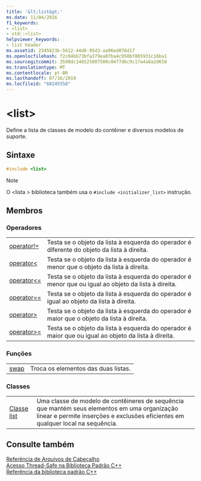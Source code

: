 ```yaml
---
title: '&lt;list&gt;'
ms.date: 11/04/2016
f1_keywords:
- <list>
- std::<list>
helpviewer_keywords:
- list header
ms.assetid: 2345823b-5612-44d8-95d3-aa96ed076d17
ms.openlocfilehash: f2c04bb73bfa379ea87ba4c950bf805931c16ba1
ms.sourcegitcommit: 3590dc146525807500c0477d6c9c17a4a8a2d658
ms.translationtype: MT
ms.contentlocale: pt-BR
ms.lasthandoff: 07/16/2019
ms.locfileid: "68245558"
---
```

# <a name="ltlistgt"></a>&lt;list&gt;

Define a lista de classes de modelo do contêiner e diversos modelos de suporte.

## <a name="syntax"></a>Sintaxe

```cpp
#include <list>
```

> [!NOTE]
> O \<lista > biblioteca também usa o `#include <initializer_list>` instrução.

## <a name="members"></a>Membros

### <a name="operators"></a>Operadores

|||
|-|-|
|[operator!=](../standard-library/list-operators.md#op_neq)|Testa se o objeto da lista à esquerda do operador é diferente do objeto da lista à direita.|
|[operator<](../standard-library/list-operators.md#op_lt)|Testa se o objeto da lista à esquerda do operador é menor que o objeto da lista à direita.|
|[operator\<=](../standard-library/list-operators.md#op_gt_eq)|Testa se o objeto da lista à esquerda do operador é menor que ou igual ao objeto da lista à direita.|
|[operator==](../standard-library/list-operators.md#op_eq_eq)|Testa se o objeto da lista à esquerda do operador é igual ao objeto da lista à direita.|
|[operator>](../standard-library/list-operators.md#op_gt)|Testa se o objeto da lista à esquerda do operador é maior que o objeto da lista à direita.|
|[operator>=](../standard-library/list-operators.md#op_gt_eq)|Testa se o objeto da lista à esquerda do operador é maior que ou igual ao objeto da lista à direita.|

### <a name="functions"></a>Funções

|||
|-|-|
|[swap](../standard-library/list-functions.md#swap)|Troca os elementos das duas listas.|

### <a name="classes"></a>Classes

|||
|-|-|
|[Classe list](../standard-library/list-class.md)|Uma classe de modelo de contêineres de sequência que mantém seus elementos em uma organização linear e permite inserções e exclusões eficientes em qualquer local na sequência.|

## <a name="see-also"></a>Consulte também

[Referência de Arquivos de Cabeçalho](../standard-library/cpp-standard-library-header-files.md)<br/>
[Acesso Thread-Safe na Biblioteca Padrão C++](../standard-library/thread-safety-in-the-cpp-standard-library.md)<br/>
[Referência da biblioteca padrão C++](../standard-library/cpp-standard-library-reference.md)<br/>
